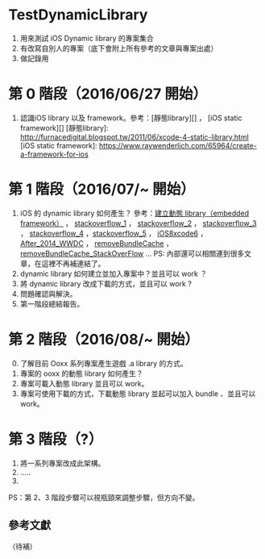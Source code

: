 # TestDynamicLibrary

1. 用來測試 iOS Dynamic library 的專案集合
2. 有改寫自別人的專案（底下會附上所有參考的文章與專案出處）
3. 做記錄用


# 第 0 階段（2016/06/27 開始）

1. 認識iOS library 以及 framework。參考：[靜態library][] ， [iOS static framework][]
[靜態library]: http://furnacedigital.blogspot.tw/2011/06/xcode-4-static-library.html
[iOS static framework]: https://www.raywenderlich.com/65964/create-a-framework-for-ios


# 第 1 階段（2016/07/~ 開始）

1. iOS 的 dynamic library 如何產生？ 參考：[建立動態 library（embedded framework）][] ， [stackoverflow_1][] ， [stackoverflow_2][] ， [stackoverflow_3][] ， [stackoverflow_4][] ，[stackoverflow_5][] ， [iOS8xcode6][] ，  [After_2014_WWDC][] ， [removeBundleCache][] ， [removeBundleCache_StackOverFlow][] ... PS: 內部還可以相關連到很多文章，在這裡不再補連結了。
2. dynamic library 如何建立並加入專案中？並且可以 work ？
3. 將 dynamic library 改成下載的方式，並且可以 work ?
4. 問題確認與解決。
5. 第一階段總結報告。

[建立動態 library（embedded framework）]: http://foggry.com/blog/2014/06/12/wwdc2014zhi-iosshi-yong-dong-tai-ku/
[stackoverflow_1]: http://stackoverflow.com/questions/15331056/library-static-dynamic-or-framework-project-inside-another-project
[stackoverflow_2]: http://stackoverflow.com/questions/4733847/can-you-build-dynamic-libraries-for-ios-and-load-them-at-runtime
[stackoverflow_3]: http://stackoverflow.com/questions/25080914/will-ios-8-support-dynamic-linking
[stackoverflow_4]: http://stackoverflow.com/questions/27899799/ios-static-vs-dynamic-frameworks-clarifications
[stackoverflow_5]: http://stackoverflow.com/questions/27484997/how-to-create-an-umbrella-framework-in-ios-sdk
[iOS8xcode6]: http://www.insert.io/frameworkios8xcode6/
[After_2014_WWDC]: http://foggry.com/blog/2014/06/12/wwdc2014zhi-iosshi-yong-dong-tai-ku/
[removeBundleCache]: https://michelf.ca/blog/2010/killer-private-eraser/
[removeBundleCache_StackOverFlow]: http://stackoverflow.com/questions/13525665/is-there-a-way-to-invalidate-nsbundle-localization-cache-withour-restarting-app


# 第 2 階段（2016/08/~ 開始）

0. 了解目前 Ooxx 系列專案產生遊戲 .a library 的方式。
1. 專案的 ooxx 的動態 library 如何產生？
2. 專案可載入動態 library 並且可以 work。
3. 專案可使用下載的方式，下載動態 library 並起可以加入 bundle 、並且可以 work。


# 第 3 階段（?）

1. 將一系列專案改成此架構。
2. .....
3. 

PS：第 2、3 階段步驟可以視瓶頸來調整步驟，但方向不變。


## 參考文獻
（待補）

